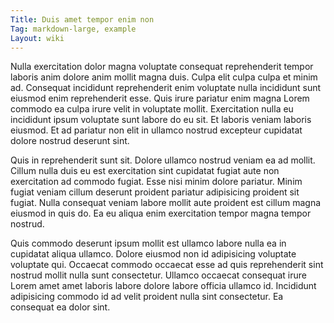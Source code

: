 ```yaml
---
Title: Duis amet tempor enim non
Tag: markdown-large, example
Layout: wiki
---
```

Nulla exercitation dolor magna voluptate consequat reprehenderit tempor laboris anim dolore anim mollit magna duis. Culpa elit culpa culpa et minim ad. Consequat incididunt reprehenderit enim voluptate nulla incididunt sunt eiusmod enim reprehenderit esse. Quis irure pariatur enim magna Lorem commodo ea culpa irure velit in voluptate mollit. Exercitation nulla eu incididunt ipsum voluptate sunt labore do eu sit. Et laboris veniam laboris eiusmod. Et ad pariatur non elit in ullamco nostrud excepteur cupidatat dolore nostrud deserunt sint.

Quis in reprehenderit sunt sit. Dolore ullamco nostrud veniam ea ad mollit. Cillum nulla duis eu est exercitation sint cupidatat fugiat aute non exercitation ad commodo fugiat. Esse nisi minim dolore pariatur. Minim fugiat veniam cillum deserunt proident pariatur adipisicing proident sit fugiat. Nulla consequat veniam labore mollit aute proident est cillum magna eiusmod in quis do. Ea eu aliqua enim exercitation tempor magna tempor nostrud.

Quis commodo deserunt ipsum mollit est ullamco labore nulla ea in cupidatat aliqua ullamco. Dolore eiusmod non id adipisicing voluptate voluptate qui. Occaecat commodo occaecat esse ad quis reprehenderit sint nostrud mollit nulla sunt consectetur. Ullamco occaecat consequat irure Lorem amet amet laboris labore dolore labore officia ullamco id. Incididunt adipisicing commodo id ad velit proident nulla sint consectetur. Ea consequat ea dolor sint.